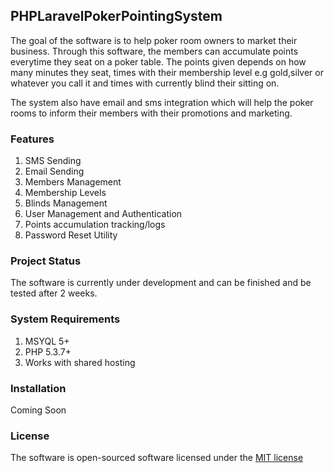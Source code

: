 ## PHPLaravelPokerPointingSystem
The goal of the software is to help poker room owners to market their business. Through this software, 
the members can accumulate points everytime they seat on a poker table. The points given depends on
how many minutes they seat, times with their membership level e.g gold,silver or whatever you call it
and times with currently blind their sitting on.

The system also have email and sms integration which will help the poker rooms to inform their members
with their promotions and marketing.

### Features
1. SMS Sending
2. Email Sending
3. Members Management
4. Membership Levels
5. Blinds Management
6. User Management and Authentication
7. Points accumulation tracking/logs
8. Password Reset Utility

### Project Status
The software is currently under development and can be finished and be tested after 2 weeks.

### System Requirements
1. MSYQL 5+
2. PHP 5.3.7+
3. Works with shared hosting

### Installation
Coming Soon

### License

The software is open-sourced software licensed under the [MIT license](http://opensource.org/licenses/MIT)
